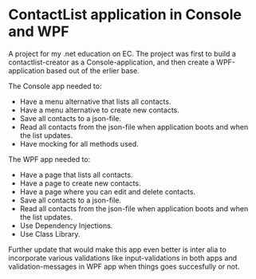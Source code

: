 # ContactList application in Console and WPF

A project for my .net education on EC. The project was first to build a contactlist-creator as a Console-application, and then create a WPF-application based out of the erlier base. 

The Console app needed to:
- Have a menu alternative that lists all contacts.
- Have a menu alternative to create new contacts.
- Save all contacts to a json-file.
- Read all contacts from the json-file when application boots and when the list updates.
- Have mocking for all methods used.

The WPF app needed to:
- Have a page that lists all contacts.
- Have a page to create new contacts.
- Have a page where you can edit and delete contacts.
- Save all contacts to a json-file.
- Read all contacts from the json-file when application boots and when the list updates.
- Use Dependency Injections.
- Use Class Library.


Further update that would make this app even better is inter alia to incorporate various validations like input-validations in both apps and validation-messages in WPF app when things goes succesfully or not. 
